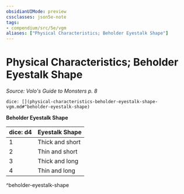 ```yaml
---
obsidianUIMode: preview
cssclasses: json5e-note
tags:
- compendium/src/5e/vgm
aliases: ["Physical Characteristics; Beholder Eyestalk Shape"]
---
```

# Physical Characteristics; Beholder Eyestalk Shape
*Source: Volo's Guide to Monsters p. 8* 

`dice: [](physical-characteristics-beholder-eyestalk-shape-vgm.md#^beholder-eyestalk-shape)`

**Beholder Eyestalk Shape**

| dice: d4 | Eyestalk Shape |
|----------|----------------|
| 1 | Thick and short |
| 2 | Thin and short |
| 3 | Thick and long |
| 4 | Thin and long |
^beholder-eyestalk-shape